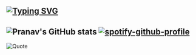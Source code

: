 [![Typing SVG](https://readme-typing-svg.demolab.com?font=Oswald&pause=10000&color=F79B04&center=true&vCenter=true&random=false&width=435&lines=Welcome+to+my+github+%F0%9F%99%8F)](https://git.io/typing-svg)
---
![Pranav's GitHub stats](https://github-readme-stats.vercel.app/api?username=Pranav-Karra-3301_icons=true&theme=radical)
[![spotify-github-profile](https://spotify-github-profile.vercel.app/api/view?uid=31upcnx4lq5jkxajpswotik5wnuu&cover_image=true&theme=novatorem&show_offline=false&background_color=121212&interchange=false&bar_color=53b14f&bar_color_cover=true)](https://github.com/kittinan/spotify-github-profile)
---
![Quote](https://github-readme-quotes-bay.vercel.app/quote?theme=merko&animation=default&layout=default&font=default&fontColor=white&bgColor=black)
